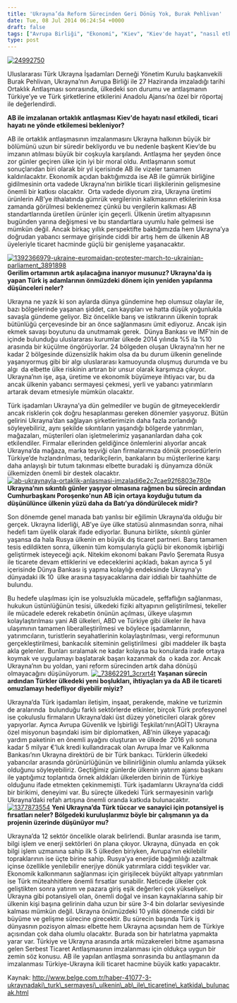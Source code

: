 ```yaml
---
title: 'Ukrayna’da Reform Sürecinden Geri Dönüş Yok, Burak Pehlivan'
date: Tue, 08 Jul 2014 06:24:54 +0000
draft: false
tags: ["Avrupa Birliği", "Ekonomi", "Kiev", "Kiev'de hayat", "nasıl etkiledi", "Ortaklık Antlaşması", "Türk Ukrayna İşadamları Derneği", "Ukrayna", "Ukrayna Dış İlişkileri", "Yönetim Kurulu Başkanı"]
type: post
---
```


[![24992750](https://burakpehlivan.org/wp-content/uploads/2014/07/24992750.jpg)](https://burakpehlivan.org/wp-content/uploads/2014/07/24992750.jpg)

Uluslararası Türk Ukrayna İşadamları Derneği Yönetim Kurulu başkanvekili Burak Pehlivan, Ukrayna’nın Avrupa Birliği ile 27 Haziranda imzaladığı tarihi Ortaklık Antlaşması sonrasında, ülkedeki son durumu ve antlaşmanın Türkiye’ye ve Türk şirketlerine etkilerini Anadolu Ajansı’na özel bir röportaj ile değerlendirdi.

**AB ile imzalanan ortaklık antlaşması Kiev'de hayatı nasıl etkiledi, ticari hayatı ne yönde etkilemesi bekleniyor?**

AB ile ortaklık antlaşmasının imzalanmasını Ukrayna halkının büyük bir bölümünü uzun bir süredir bekliyordu ve bu nedenle başkent Kiev’de bu imzanın atılması büyük bir coşkuyla karşılandı. Antlaşma her şeyden önce zor günler geçiren ülke için iyi bir moral oldu. Antlaşmanın somut sonuçlarıdan biri olarak bir yıl içerisinde AB ile vizeler tamamen kaldırılacaktır. Ekonomik açıdan baktığımızda ise AB ile gümrük birliğine gidilmesinin orta vadede Ukrayna’nın birlikle ticari ilişkilerinin gelişmesine önemli bir katkısı olacaktır.  Orta vadede diyorum zira, Ukrayna üretimi ürünlerin AB’ye ithalatında gümrük vergilerinin kalkmasının etkilerinin kısa zamanda görülmesi beklenemez çünkü bu vergilerin kalkması AB standartlarında üretilen ürünler için geçerli. Ülkenin üretim altyapısının bugünden yarına değişmesi ve bu standartlara uyumlu hale gelmesi ise mümkün değil. Ancak birkaç yıllık perspektifte baktığımızda hem Ukrayna’ya doğrudan yabancı sermaye girişinde ciddi bir artış hem de ülkenin AB üyeleriyle ticaret hacminde güçlü bir genişleme yaşanacaktır.

[![1392366979-ukraine-euromaidan-protester-march-to-ukrainian-parliament_3891898](https://burakpehlivan.org/wp-content/uploads/2014/07/1392366979-ukraine-euromaidan-protester-march-to-ukrainian-parliament_3891898.jpg)](https://burakpehlivan.org/wp-content/uploads/2014/07/1392366979-ukraine-euromaidan-protester-march-to-ukrainian-parliament_3891898.jpg)
**Gerilim ortamının artık aşılacağına inanıyor musunuz? Ukrayna'da iş yapan Türk iş adamlarının önmüzdeki dönem için yeniden yapılanma düşünceleri neler?**

Ukrayna ne yazık ki son aylarda dünya gündemine hep olumsuz olaylar ile, bazı bölgelerinde yaşanan şiddet, can kayıpları ve hatta düşük yoğunlukla savaşla gündeme geliyor. Biz öncelikle barış ve istikrarınn ülkenin toprak bütünlüğü çerçevesinde bir an önce sağlanmasını ümit ediyoruz. Ancak işin ekmek savaşı boyutunu da unutmamak gerek.  Dünya Bankası ve IMF’nin de içinde bulunduğu uluslararası kurumlar ülkede 2014 yılında %5 ila %10 arasında bir küçülme öngörüyorlar. 24 bölgeden oluşan Ukrayna’nın her ne kadar 2 bölgesinde düzensizlik hakim olsa da bu durum ülkenin genelinde yaşanıyormuş gibi bir algı uluslararası kamuoyunda oluşmuş durumda ve bu algı  da elbette ülke riskinin artıran bir unsur olarak karşımıza çıkıyor. Ukrayna’nın işe, aşa, üretime ve ekonomik büyümeye ihtiyacı var, bu da ancak ülkenin yabancı sermayesi çekmesi, yerli ve yabancı yatırımların artarak devam etmesiyle mümkün olacaktır.

Türk işadamları Ukrayna’ya dün gelmediler ve bugün de gitmeyeceklerdir ancak risklerin çok doğru hesaplanması gereken dönemler yaşıyoruz. Bütün gelirini Ukrayna’dan sağlayan şirketlerimizin daha fazla zorlandığı söyleyebiliriz, aynı şekilde sıkıntıların yaşandığı bölgerde yatırımları, mağazaları, müşterileri olan işletmelerimiz yaşananlardan daha çok etkilendiler. Firmalar ellerinden geldiğince önlemlerini alıyorlar ancak Ukrayna’da mağaza, marka teşviği olan firmalarımıza dönük prosedürlerin Türkiye’de hızlandırılması, tedarikçilerin, bankaların bu müşterilerine karşı daha anlayışlı bir tutum takınması elbette buradaki iş dünyamıza dönük ülkemizden önemli bir destek olacaktır.
[![ab-ukraynayla-ortaklik-anlasmasi-imzaladi6e2c7cae92f6803e780e](https://burakpehlivan.org/wp-content/uploads/2014/07/ab-ukraynayla-ortaklik-anlasmasi-imzaladi6e2c7cae92f6803e780e.jpg)](https://burakpehlivan.org/wp-content/uploads/2014/07/ab-ukraynayla-ortaklik-anlasmasi-imzaladi6e2c7cae92f6803e780e.jpg)
**Ukrayna’nın sıkıntılı günler yaşıyor olmasına rağmen bu sürecin ardından Cumhurbaşkanı Poroşenko'nun AB için ortaya koyduğu tutum da düşünülünce ülkenin yüzü daha da Batı’ya döndürülecek midir?** 

Son dönemde genel manada batı yanlısı bir eğilimin Ukrayna’da olduğu bir gerçek. Ukrayna liderliği, AB’ye üye ülke statüsü alınmasından sonra, nihai hedefi tam üyelik olarak ifade ediyorlar. Bununa birlikte, sıkıntılı günler yaşansa da hala Rusya ülkenin en büyük dış ticaret partneri. Barış tamamen tesis edildikten sonra, ülkenin tüm komşularıyla güçlü bir ekonomik işbirliği geliştirmek isteyeceği açık. Nitekim ekonomi bakanı Pavlo Şeremata Rusya ile ticarete devam ettiklerini ve edeceklerini açıkladı, bakan ayrıca 5 yıl içerisinde Dünya Bankası iş yapma kolaylığı endeksinde Ukrayna’yı dünyadaki ilk 10  ülke arasına taşıyacaklarına dair iddialı bir taahhütte de bulundu.

Bu hedefe ulaşılması için ise yolsuzlukla mücadele, şeffaflığın sağlanması, hukukun üstünlüğünün tesisi, ülkedeki fiziki altyapının geliştirilmesi, tekeller ile mücadele ederek rekabetin önünün açılması, ülkeye ulaşımın kolaylaştırılması yani AB ülkeleri, ABD ve Türkiye gibi ülkeler ile hava ulaşımının tamamen liberalleştirilmesi ve böylece işadamlarının, yatırımcıların, turistlerin seyahatlerinin kolaylaştırılması, vergi reformunun gerçekleştirilmesi, bankacılık siteminin geliştirilmesi  gibi maddeler ilk başta akla gelenler. Bunları sıralamak ne kadar kolaysa bu konularda irade ortaya koymak ve uygulamayı başlatarak başarı kazanmak da  o kada zor. Ancak Ukrayna’nın bu yoldan, yani reform sürecinden artık daha dönüşü olmayacağını düşünüyorum.
[![_73862291_3crxrt4t](https://burakpehlivan.org/wp-content/uploads/2014/07/73862291_3crxrt4t.jpg)](https://burakpehlivan.org/wp-content/uploads/2014/07/73862291_3crxrt4t.jpg)
**Yaşanan sürecin ardından Türkler ülkedeki yeni boşlukları, ihtiyaçları ya da AB ile ticareti omuzlamayı hedefliyor diyebilir miyiz?**

Ukrayna’da Türk işadamları iletişim, inşaat, perakende, makine ve turizmin de aralarında  bulunduğu farklı sektörlerde etkinler, birçok Türk profesyonel ise çokuluslu firmaların Ukrayna’daki üst düzey yöneticileri olarak görev yapıyorlar. Ayrıca Avrupa Güvenlik ve İşbirliği Teşkilatı’nın(AGİT) Ukrayna özel misyonun başındaki isim bir diplomatken, AB’nin ülkeye yapacağı yardım paketinin en önemli ayağını oluşturan ve ülkede  2016 yılı sonuna kadar 5 milyar €’luk kredi kullandıracak olan Avrupa İmar ve Kalkınma Bankası’nın Ukrayna direktörü de bir Türk bankacı. Türklerin ülkedeki yabancılar arasında görünürlüğünün ve bilinirliğinin olumlu anlamda yüksek olduğunu söyleyebiliriz. Geçtiğimiz günlerde ülkenin yatırım ajansı başkanı ile yaptığımız toplantıda örnek aldıkları ülkelerden birinin de Türkiye olduğunu ifade etmekten çekinmemişti. Türk işadamlarını Ukrayna’da ciddi bir birikimi, deneyimi var. Bu süreçte ülkedeki Türk sermayesinin varlığı Ukrayna’daki refah artışına önemli oranda katkıda bulunacaktır.
[![1377873554](https://burakpehlivan.org/wp-content/uploads/2014/07/1377873554.jpg)](https://burakpehlivan.org/wp-content/uploads/2014/07/1377873554.jpg)
**Yeni Ukrayna’da Türk tüccar ve sanayici için potansiyel iş fırsatları neler? Bölgedeki kuruluşlarımız böyle bir çalışmanın ya da projenin üzerinde düşünüyor mu?** 

Ukrayna’da 12 sektör öncelikle olarak belirlendi. Bunlar arasında ise tarım, bilgi işlem ve enerji sektörleri ön plana çıkıyor. Ukrayna, dünyada  en çok bilgi işlem uzmanına sahip ilk 5 ülkeden biriyken, Avrupa’nın ekilebilir topraklarının ise üçte birine sahip. Rusya’ya enerjide bağımlılığı azaltmak içinse özellikle yenilebilir enerjiye dönük yatırımlara ciddi teşvikler var. Ekonomik kalkınmanın sağlanması için girişilecek büyükt altyapı yatırımları ise Türk müteahhitlere önemli fırsatlar sunabilir. Neticede ülkeler çok geliştikten sonra yatırım ve pazara giriş eşik değerleri çok yükseliyor. Ukrayna gibi potansiyeli olan, önemli doğal ve insan kaynaklarına sahip bir ülkenin kişi başına gelirinin daha uzun bir süre 3-4 bin dolarlar seviyesinde kalması mümkün değil. Ukrayna önümüzdeki 10 yıllık dönemde ciddi bir büyüme ve gelişme sürecine girecektir. Bu sürecin başında Türk iş dünyasnın pozisyon alması elbette hem Ukrayna açısından hem de Türkiye açısından çok daha olumlu olacaktır. Burada son bir hatırlatma yapmakta yarar var. Türkiye ve Ukrayna arasında artık müzakereleri bitme aşamasına gelen Serbest Ticaret Antlaşmasının imzalanması için oldukça uygun bir zemin söz konusu. AB ile yapılan antlaşma sonrasında bu antlaşmanın da imzalanması Türkiye-Ukrayna ikili ticaret hacmine büyük katkı yapacaktır.

Kaynak: http://www.belge.com.tr/haber-41077-3-ukraynadaki\_turk\_sermayesi\_ulkenin\_ab\_ile\_ticaretine\_katkida\_bulunacak.html

